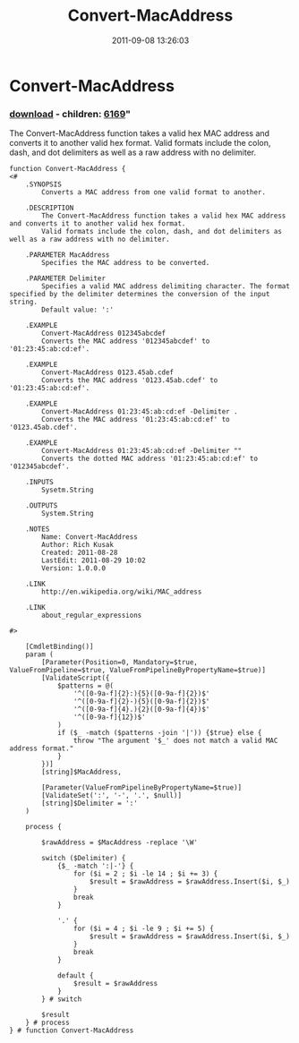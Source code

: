 ﻿---
pid:            2948
parent:         0
children:       6169
poster:         Rich Kusak
title:          Convert-MacAddress
date:           2011-09-08 13:26:03
format:         posh
---

# Convert-MacAddress

### [download](2948.ps1) - children: [6169](6169.md)"

The Convert-MacAddress function takes a valid hex MAC address and converts it to another valid hex format.
Valid formats include the colon, dash, and dot delimiters as well as a raw address with no delimiter.

```posh
function Convert-MacAddress {
<#
	.SYNOPSIS
		Converts a MAC address from one valid format to another.

	.DESCRIPTION
		The Convert-MacAddress function takes a valid hex MAC address and converts it to another valid hex format.
		Valid formats include the colon, dash, and dot delimiters as well as a raw address with no delimiter.

	.PARAMETER MacAddress
		Specifies the MAC address to be converted.

	.PARAMETER Delimiter
		Specifies a valid MAC address delimiting character. The format specified by the delimiter determines the conversion of the input string.
		Default value: ':'

	.EXAMPLE
		Convert-MacAddress 012345abcdef
		Converts the MAC address '012345abcdef' to '01:23:45:ab:cd:ef'.

	.EXAMPLE
		Convert-MacAddress 0123.45ab.cdef
		Converts the MAC address '0123.45ab.cdef' to '01:23:45:ab:cd:ef'.
		
	.EXAMPLE
		Convert-MacAddress 01:23:45:ab:cd:ef -Delimiter .
		Converts the MAC address '01:23:45:ab:cd:ef' to '0123.45ab.cdef'.

	.EXAMPLE
		Convert-MacAddress 01:23:45:ab:cd:ef -Delimiter ""
		Converts the dotted MAC address '01:23:45:ab:cd:ef' to '012345abcdef'.

	.INPUTS
		Sysetm.String

	.OUTPUTS
		System.String

	.NOTES
		Name: Convert-MacAddress
		Author: Rich Kusak
		Created: 2011-08-28
		LastEdit: 2011-08-29 10:02
		Version: 1.0.0.0

	.LINK
		http://en.wikipedia.org/wiki/MAC_address
	
	.LINK
		about_regular_expressions

#>

	[CmdletBinding()]
	param (
		[Parameter(Position=0, Mandatory=$true, ValueFromPipeline=$true, ValueFromPipelineByPropertyName=$true)]
		[ValidateScript({
			$patterns = @(
				'^([0-9a-f]{2}:){5}([0-9a-f]{2})$'
				'^([0-9a-f]{2}-){5}([0-9a-f]{2})$'
				'^([0-9a-f]{4}.){2}([0-9a-f]{4})$'
				'^([0-9a-f]{12})$'
			)
			if ($_ -match ($patterns -join '|')) {$true} else {
				throw "The argument '$_' does not match a valid MAC address format."
			}
		})]
		[string]$MacAddress,
		
		[Parameter(ValueFromPipelineByPropertyName=$true)]
		[ValidateSet(':', '-', '.', $null)]
		[string]$Delimiter = ':'
	)
	
	process {

		$rawAddress = $MacAddress -replace '\W'
		
		switch ($Delimiter) {
			{$_ -match ':|-'} {
				for ($i = 2 ; $i -le 14 ; $i += 3) {
					$result = $rawAddress = $rawAddress.Insert($i, $_)
				}
				break
			}

			'.' {
				for ($i = 4 ; $i -le 9 ; $i += 5) {
					$result = $rawAddress = $rawAddress.Insert($i, $_)
				}
				break
			}
			
			default {
				$result = $rawAddress
			}
		} # switch
		
		$result
	} # process
} # function Convert-MacAddress

```
